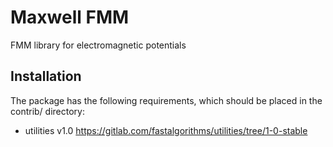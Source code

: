 # Maxwell FMM

FMM library for electromagnetic potentials

## Installation
The package has the following requirements, which should be placed in
the contrib/ directory:

- utilities v1.0 https://gitlab.com/fastalgorithms/utilities/tree/1-0-stable 
